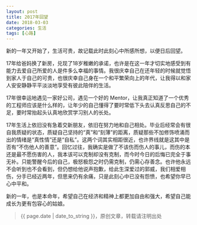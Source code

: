 ```yaml
---
layout: post
title: 2017年回望
date: 2018-03-03
categories: 生活
tags: [心路]
---
```


新的一年又开始了，生活可贵，故记载此时此刻心中所感所想，以便日后回望。

17年给爸妈换了新房，兑现了18岁稚嫩的承诺，也许是在这一年才切实地感受到有能力去爱自己所爱的人是件多么幸福的事情。我很庆幸自己在还年轻的时候就觉悟到家人于自己的可贵，也很庆幸自己身在一个和平繁荣向上的年代，让我得以和家人安安静静平平淡淡地享受有彼此陪伴的生活。

17年很幸运地遇见一家好公司，遇见一个好的 Mentor，让我真正知道了一个优秀的工程师应该是什么样的，让年少的自己懂得了要时常低下头去认真反思自己的不足，要时常抬起头认真地欣赏学习别人的长处。

17年生活上依旧没有急着交新朋友，依旧在努力地和自己相处。毕业后经常会有很自我质疑的状态，质疑自己坚持的“真”和“刻薄”的距离，质疑那些不加修饰喷涌而出的情绪是“真性情”还是“自私”。这两个词其实相距很近，也许界线就是这其中是否有“不伤他人的善意”。回忆过往，我确实是做了不该伤而伤人的事儿，而伤的本还是最不愿伤害的人，我本该可以克制却没有克制，而今时今日的后悔已完全于事无补。只能警醒今后的自己，极怒极怨之时仍需克制，仍需心存善念。也许他永远不会听到也不会看到，但仍想给他说声抱歉，给此生深爱过的郭威，我们相爱相伤，分手已经近两年，但思来仍有余痛，只是此刻心中已没有怨愤，也希望你早已心中平和。

新的一年，也是本命年，希望自己在经济和精神上都更加自由和强大，希望自己能成长为更有包容心的姑娘。

> {{ page.date | date_to_string }}，原创文章，转载请注明出处